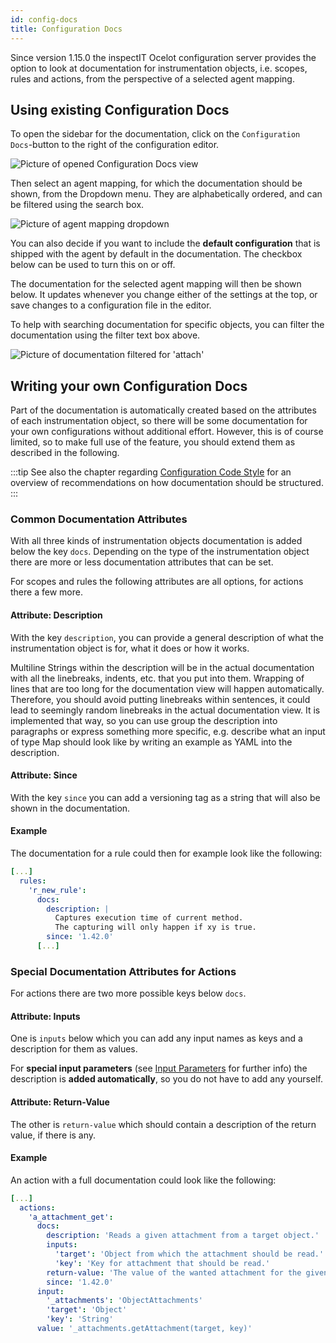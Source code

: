 ```yaml
---
id: config-docs
title: Configuration Docs
---
```


Since version 1.15.0 the inspectIT Ocelot configuration server provides the option to look at documentation for instrumentation objects, i.e. scopes, rules and actions, from the perspective of a selected agent mapping.

## Using existing Configuration Docs

To open the sidebar for the documentation, click on the `Configuration Docs`-button to the right of the configuration editor.

![Picture of opened Configuration Docs view](assets/config-docs-button.png)

Then select an agent mapping, for which the documentation should be shown, from the Dropdown menu. 
They are alphabetically ordered, and can be filtered using the search box.

![Picture of agent mapping dropdown](assets/config-docs-dropdown.png)

You can also decide if you want to include the **default configuration** that is shipped with the agent by default in the documentation.
The checkbox below can be used to turn this on or off.

The documentation for the selected agent mapping will then be shown below.
It updates whenever you change either of the settings at the top, or save changes to a configuration file in the editor.

To help with searching documentation for specific objects, you can filter the documentation using the filter text box above.

![Picture of documentation filtered for 'attach'](assets/config-docs-filter.png)


## Writing your own Configuration Docs

Part of the documentation is automatically created based on the attributes of each instrumentation object, so there will be some documentation for your own configurations without additional effort.
However, this is of course limited, so to make full use of the feature, you should extend them as described in the following.

:::tip
See also the chapter regarding [Configuration Code Style](instrumentation/code-style.md) for an overview of recommendations on how documentation should be structured. 
:::

### Common Documentation Attributes

With all three kinds of instrumentation objects documentation is added below the key `docs`.
Depending on the type of the instrumentation object there are more or less documentation attributes that can be set.

For scopes and rules the following attributes are all options, for actions there a few more.

#### Attribute: Description

With the key `description`, you can provide a general description of what the instrumentation object is for, what it does or how it works.

Multiline Strings within the description will be in the actual documentation with all the linebreaks, indents, etc. that you put into them. 
Wrapping of lines that are too long for the documentation view will happen automatically. 
Therefore, you should avoid putting linebreaks within sentences, it could lead to seemingly random linebreaks in the actual documentation view. 
It is implemented that way, so you can use group the description into paragraphs or express something more specific, e.g. describe what an input of type Map should look like by writing an example as YAML into the description.  

#### Attribute: Since

With the key `since` you can add a versioning tag as a string that will also be shown in the documentation.

#### Example

The documentation for a rule could then for example look like the following:

```YAML
[...]
  rules:
    'r_new_rule':
      docs:
        description: |
          Captures execution time of current method.
          The capturing will only happen if xy is true.
        since: '1.42.0'
      [...]
```

### Special Documentation Attributes for Actions

For actions there are two more possible keys below `docs`.

#### Attribute: Inputs

One is `inputs` below which you can add any input names as keys and a description for them as values.

For **special input parameters** (see [Input Parameters](instrumentation/rules.md#input-parameters) for further info) the description is **added automatically**, so you do not have to add any yourself.

#### Attribute: Return-Value

The other is `return-value` which should contain a description of the return value, if there is any.

#### Example

An action with a full documentation could look like the following:

```YAML
[...]
  actions:
    'a_attachment_get':
      docs:
        description: 'Reads a given attachment from a target object.'
        inputs:
          'target': 'Object from which the attachment should be read.'
          'key': 'Key for attachment that should be read.'
        return-value: 'The value of the wanted attachment for the given object.'
        since: '1.42.0'
      input:
        '_attachments': 'ObjectAttachments'
        'target': 'Object'
        'key': 'String'
      value: '_attachments.getAttachment(target, key)'
```